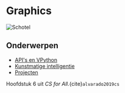 # Graphics

![Schotel](/images/saucer.png)

## Onderwerpen

- [API's en VPython](/topics/21_api_tuple)
- [Kunstmatige intelligentie](/topics/22a_kunstmatige_intelligentie)
- [Projecten](22b_projecten)

Hoofdstuk 6 uit *CS for All*.{cite}`alvarado2019cs`
